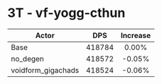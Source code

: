 # 3T - vf-yogg-cthun
| Actor | DPS | Increase |
|---|:---:|:---:|
|Base|418784|0.00%|
|no_degen|418572|-0.05%|
|voidform_gigachads|418524|-0.06%|
